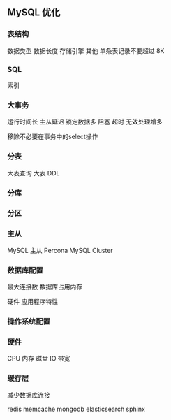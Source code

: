 ## MySQL 优化

### 表结构
数据类型
数据长度
存储引擎
其他
单条表记录不要超过 8K
### SQL
索引
### 大事务
运行时间长 主从延迟
锁定数据多 阻塞 超时 无效处理增多

移除不必要在事务中的select操作
### 分表
大表查询
大表 DDL
### 分库
### 分区
### 主从
MySQL 主从
Percona
MySQL Cluster

### 数据库配置
最大连接数
数据库占用内存

硬件
应用程序特性
### 操作系统配置
### 硬件
CPU
内存
磁盘 IO
带宽
### 缓存层
减少数据库连接

redis memcache mongodb
elasticsearch sphinx
